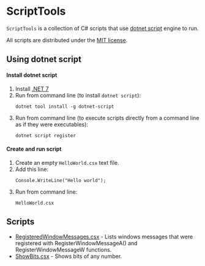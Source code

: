 ﻿# ScriptTools

`ScriptTools` is a collection of C# scripts that use [dotnet script](https://github.com/dotnet-script/dotnet-script) engine to run.

All scripts are distributed under the [MIT license](http://opensource.org/licenses/MIT).

## Using dotnet script

#### Install dotnet script

1. Install [.NET 7](https://dotnet.microsoft.com/en-us/download)
1. Run from command line (to install `dotnet script`):
    ```
    dotnet tool install -g dotnet-script
    ```
1. Run from command line (to execute scripts directly from a command line as if they were executables):
    ```
    dotnet script register
    ```

#### Create and run script

1. Create an empty `HelloWorld.csx` text file.
1. Add this line:
    ```
    Console.WriteLine("Hello world");
    ```
1. Run from command line:
    ```
    HelloWorld.csx
    ```

## Scripts

* [RegisteredWindowMessages.csx](src/RegisteredWindowMessages/README.md) - Lists windows messages that were registered with RegisterWindowMessageA() and RegisterWindowMessageW functions.
* [ShowBits.csx](src/ShowBits/README.md) - Shows bits of any number.
